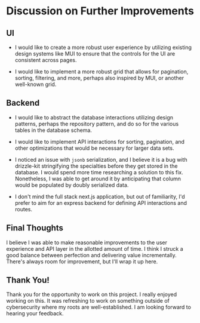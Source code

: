 # Discussion on Further Improvements

## UI

- I would like to create a more robust user experience by utilizing
  existing design systems like MUI to ensure that the controls for
  the UI are consistent across pages.

- I would like to implement a more robust grid that allows for pagination,
  sorting, filtering, and more, perhaps also inspired by MUI, or another
  well-known grid.

## Backend

- I would like to abstract the database interactions utilizing design
  patterns, perhaps the repository pattern, and do so for the various
  tables in the database schema.

- I would like to implement API interactions for sorting, pagination,
  and other optimizations that would be necessary for larger data sets.

- I noticed an issue with `jsonb` serialization, and I believe it is a
  bug with drizzle-kit stringifying the specialties before they get
  stored in the database. I would spend more time researching a solution
  to this fix. Nonetheless, I was able to get around it by anticipating
  that column would be populated by doubly serialized data.

- I don't mind the full stack next.js application, but out of familiarity,
  I'd prefer to aim for an express backend for defining API interactions
  and routes.

## Final Thoughts

I believe I was able to make reasonable improvements to the user experience
and API layer in the allotted amount of time. I think I struck a good balance
between perfection and delivering value incrementally. There's always room
for improvement, but I'll wrap it up here.

## Thank You!

Thank you for the opportunity to work on this project. I really enjoyed working
on this. It was refreshing to work on something outside of cybersecurity where my
roots are well-established. I am looking forward to hearing your feedback.

